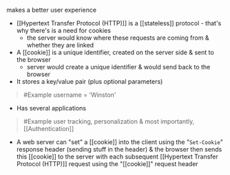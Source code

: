 makes a better user experience

- [[Hypertext Transfer Protocol (HTTP)]] is a [[stateless]] protocol - that's why there's is a need for cookies
	- the server would know where these requests are coming from & whether they are linked
- A [[cookie]] is a unique identifier, created on the server side & sent to the browser
	- server would create a unique identifier & would send back to the browser
- It stores a key/value pair (plus optional parameters)
>	#Example 
>	username = 'Winston'

- Has several applications
>	#Example 
>	user tracking, personalization & most importantly, [[Authentication]]

- A web server can "set" a [[cookie]] into the client using the "`Set-Cookie`" response header (sending stuff in the header) & the browser then sends this [[cookie]] to the server with each subsequent [[Hypertext Transfer Protocol (HTTP)]] request using the "[[cookie]]" request header
